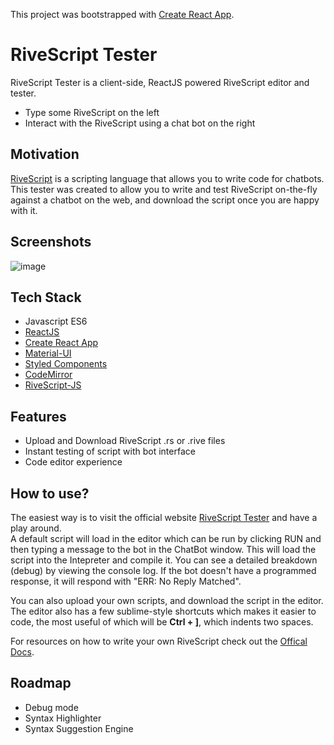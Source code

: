 This project was bootstrapped with [Create React App](https://github.com/facebookincubator/create-react-app).

# RiveScript Tester
RiveScript Tester is a client-side, ReactJS powered RiveScript editor and tester.
  - Type some RiveScript on the left
  - Interact with the RiveScript using a chat bot on the right

## Motivation
[RiveScript](https://www.rivescript.com/) is a scripting language that allows you to write code for chatbots. This tester was created to allow you to write and test RiveScript on-the-fly against a chatbot on the web, and download the script once you are happy with it.

## Screenshots
![image](https://user-images.githubusercontent.com/36954990/44026712-532173de-9f37-11e8-9fc2-40c3594626d4.png)

## Tech Stack
- Javascript ES6
- [ReactJS](https://reactjs.org)
- [Create React App](https://github.com/facebookincubator/create-react-app)
- [Material-UI](https://material-ui.com)
- [Styled Components](https://styled-components.com)
- [CodeMirror](https://github.com/codemirror/codemirror)
- [RiveScript-JS](https://github.com/aichaos/rivescript-js)

## Features
  - Upload and Download RiveScript .rs or .rive files
  - Instant testing of script with bot interface
  - Code editor experience

## How to use?
The easiest way is to visit the official website [RiveScript Tester](https://rivescript-tester.herokuapp.com) and have a play around.  
A default script will load in the editor which can be run by clicking RUN and then typing a message to the bot in the ChatBot window. This will load the script into the Intepreter and compile it. You can see a detailed breakdown (debug) by viewing the console log. If the bot doesn't have a programmed response, it will respond with "ERR: No Reply Matched".  

You can also upload your own scripts, and download the script in the editor. The editor also has a few sublime-style shortcuts which makes it easier to code, the most useful of which will be **Ctrl + ]**, which indents two spaces.

For resources on how to write your own RiveScript check out the [Offical Docs](https://www.rivescript.com/docs/tutorial).

## Roadmap
  - Debug mode
  - Syntax Highlighter
  - Syntax Suggestion Engine